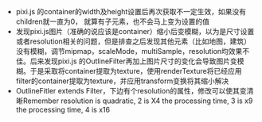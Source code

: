 - pixi.js 的container的width及height设置后再次获取不一定生效，如果没有children就一直为0， 就算有子元素，也不会马上变为设置的值
- 发现pixi.js图片（准确的说应该是container）缩小后变模糊，以为是尺寸设置或者resolution相关的问题，但是排查之后发现其他元素（比如地图，建筑）没有模糊，调节mipmap，scaleMode，multiSample，resolution均效果不佳。后来发现pixi.js 的OutlineFilter再加上图片尺寸的变化会导致图片变模糊。于是采取将container提取为texture，使用renderTexture将已经应用filter的container提取为texture，并应用transform变换将其缩小解决
- OutlineFitler extends Filter，下边有个resolution的属性，修改可以使其变清晰Remember resolution is quadratic, 2 is X4 the processing time, 3 is x9 the processing time, 4 is x16